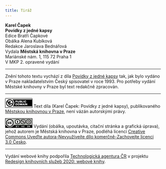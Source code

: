 ```yaml
---
title: Tiráž
---
```


**Karel Čapek**  
**Povídky z jedné kapsy**  
Edice Bratři Čapkové  
Obálka Alena Kubíková  
Redakce Jaroslava Bednářová  
Vydala **Městská knihovna v Praze**  
Mariánské nám. 1, 115 72 Praha 1  
V MKP 2. opravené vydání  
[^1]: Votant (lat.) – přísedící. _Pozn. red_.  
[^2]: Desperace (lat.) – zoufalství, beznaděj. _Pozn. red._  
[^3]: Nystagmus (řec.) – bezděčné záškuby očí. _Pozn. red._  
[^4]: Konfinovat (franc.) – někomu úředně zakázat opustit určité místo. _Pozn. red._  
[^5]: Vachmajstr (z něm. Wachtmeister – strážník. _Pozn. red._  
[^6]: Materia facti (lat.) – skutečnost. _Pozn. red._  
[^7]: Plaidoyer (franc.) – závěrečná řeč. _Pozn. red._  
[^8]: Rekurzy (lat.) – odvolání. _Pozn. red._  
[^9]: Viz povídka Šlépěj v Božích mukách.  
[^10]: Šmízo – nekvalitní zboží, aušus. _Pozn. red._  
[^11]: Revertence (lat.) – nedovolený návrat. _Pozn. red._  
[^12]: Sardanapalský (podle asyrského krále Aššurbanipala, známého i pod jménem  Sardanapalus) – hýřivý, nespoutaný. _Pozn. red._  
[^13]: Ašant = černoch (opálený jako ašant, podle národnosti v Ghaně), také divoch. _Pozn. red._  
[^14]: Lues (lat.) – příjice, syfilis. _Pozn. red._  
[^15]: Šófl (hebr.) – zašlé, vetché. _Pozn. red._  
[^16]: Ex offo (lat.) – obhájce přidělený soudem. _Pozn. red._  
[^17]: Konfuze (lat.) – zmatek. _Pozn. red._  
V MKP 1. elektronické vydání z 1. 10. 2022.

***

Znění tohoto textu vychází z díla [Povídky z jedné kapsy](https://search.mlp.cz/cz/titul/povidky-z-jedne-a-z-druhe-kapsy/42054/) tak, jak bylo vydáno v Praze nakladatelstvím Český spisovatel v roce 1993. Pro potřeby vydání Městské knihovny v Praze byl text redakčně zpracován.

***

[![](./resources/image001.jpg)](http://creativecommons.org/publicdomain/mark/1.0/deed.cs)
Text díla (Karel Čapek: Povídky z jedné kapsy), publikovaného [Městskou knihovnou v Praze](https://www.mlp.cz/cz/), není vázán autorskými právy.

[![](./resources/image002.jpg)](http://creativecommons.org/licenses/by-nc-sa/3.0/cz/)
Vydání (obálka, upoutávka, citační stránka a grafická úprava), jehož autorem je Městská knihovna v Praze, podléhá licenci [Creative Commons Uveďte autora-Nevyužívejte dílo komerčně-Zachovejte licenci 3.0 Česko](https://creativecommons.org/licenses/by-nc-sa/3.0/cz/).

***

Vydání webové knihy podpořila [Technologická agentura ČR](https://www.tacr.cz/) v projektu [Redesign knihovních služeb 2020: webové knihy](https://starfos.tacr.cz/cs/project/TL04000391).
